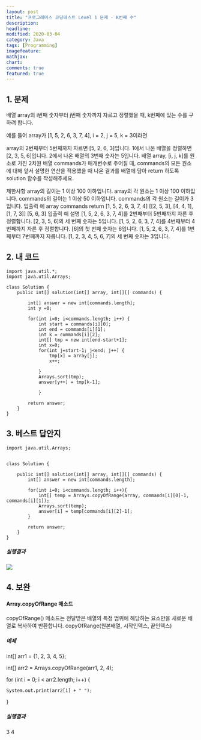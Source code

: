 ```yaml
---
layout: post
title: "프로그래머스 코딩테스트 Level 1 문제 - K번째 수"
description:
headline:
modified: 2020-03-04
category: Java
tags: [Programming]
imagefeature:
mathjax:
chart:
comments: true
featured: true
---
```



## 1. 문제
배열 array의 i번째 숫자부터 j번째 숫자까지 자르고 정렬했을 때, k번째에 있는 수를 구하려 합니다.

예를 들어 array가 [1, 5, 2, 6, 3, 7, 4], i = 2, j = 5, k = 3이라면

array의 2번째부터 5번째까지 자르면 [5, 2, 6, 3]입니다.
1에서 나온 배열을 정렬하면 [2, 3, 5, 6]입니다.
2에서 나온 배열의 3번째 숫자는 5입니다.
배열 array, [i, j, k]를 원소로 가진 2차원 배열 commands가 매개변수로 주어질 때, commands의 모든 원소에 대해 앞서 설명한 연산을 적용했을 때 나온 결과를 배열에 담아 return 하도록 solution 함수를 작성해주세요.

제한사항
array의 길이는 1 이상 100 이하입니다.
array의 각 원소는 1 이상 100 이하입니다.
commands의 길이는 1 이상 50 이하입니다.
commands의 각 원소는 길이가 3입니다.
입출력 예
array	commands	return
[1, 5, 2, 6, 3, 7, 4]	[[2, 5, 3], [4, 4, 1], [1, 7, 3]]	[5, 6, 3]
입출력 예 설명
[1, 5, 2, 6, 3, 7, 4]를 2번째부터 5번째까지 자른 후 정렬합니다. [2, 3, 5, 6]의 세 번째 숫자는 5입니다.
[1, 5, 2, 6, 3, 7, 4]를 4번째부터 4번째까지 자른 후 정렬합니다. [6]의 첫 번째 숫자는 6입니다.
[1, 5, 2, 6, 3, 7, 4]를 1번째부터 7번째까지 자릅니다. [1, 2, 3, 4, 5, 6, 7]의 세 번째 숫자는 3입니다.


## 2. 내 코드    
```
import java.util.*;
import java.util.Arrays;

class Solution {
    public int[] solution(int[] array, int[][] commands) {

        int[] answer = new int[commands.length];
        int y =0;
     
        for(int i=0; i<commands.length; i++) {
            int start = commands[i][0];
            int end = commands[i][1];
            int k = commands[i][2];
            int[] tmp = new int[end-start+1]; 
            int x=0;
            for(int j=start-1; j<end; j++) {
                tmp[x] = array[j];
                x++;

            }
            Arrays.sort(tmp);
            answer[y++] = tmp[k-1];
        
            }
        
        return answer;
    }
}

```

  
## 3. 베스트 답안지   


```
import java.util.Arrays;  


class Solution {   

    public int[] solution(int[] array, int[][] commands) {
        int[] answer = new int[commands.length];

        for(int i=0; i<commands.length; i++){
            int[] temp = Arrays.copyOfRange(array, commands[i][0]-1, commands[i][1]);
            Arrays.sort(temp);
            answer[i] = temp[commands[i][2]-1];
        }

        return answer;
    }
}

```


##### 실행결과
<img src="{{ site.url }}/images/Kpic1.jpg">  





## 4. 보완
#### Array.copyOfRange 매소드
copyOfRange() 메소드는 전달받은 배열의 특정 범위에 해당하는 요소만을 새로운 배열로 복사하여 반환합니다.
copyOfRange(원본배열, 시작인덱스, 끝인덱스)
##### 예제
int[] arr1 = {1, 2, 3, 4, 5};

int[] arr2 = Arrays.copyOfRange(arr1, 2, 4);

for (int i = 0; i < arr2.length; i++) {

    System.out.print(arr2[i] + " ");

}

##### 실행결과
3 4
